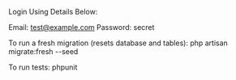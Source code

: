 Login Using Details Below:

Email: test@example.com
Password: secret

To run a fresh migration (resets database and tables): php artisan migrate:fresh --seed

To run tests: phpunit